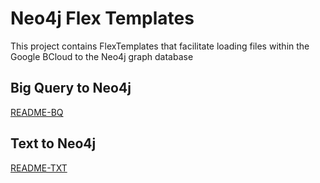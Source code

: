# Neo4j Flex Templates

This project contains FlexTemplates that facilitate loading files within the Google BCloud to the Neo4j graph database

## Big Query to Neo4j

[README-BQ](README-BQ.md)

## Text to Neo4j

[README-TXT](README-TXT.md)

